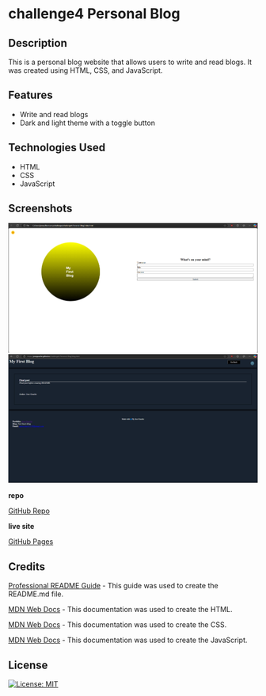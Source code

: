 # challenge4 Personal Blog

## Description

This is a personal blog website that allows users to write and read blogs. It was created using HTML, CSS, and JavaScript.

## Features

- Write and read blogs
- Dark and light theme with a toggle button

## Technologies Used

- HTML
- CSS
- JavaScript

## Screenshots

![Index.html screenshot](./assets/images/chal4SS1.png)
![Blog.html screenshot](./assets/images/chal4SS2.png)

**repo**

[GitHub Repo](https://github.com/JoseGuache/challenge4-Personal-Blog)

**live site**

[GitHub Pages](https://joseguache.github.io/challenge4-Personal-Blog/)

## Credits

[Professional README Guide](https://coding-boot-camp.github.io/full-stack/github/professional-readme-guide) - This guide was used to create the README.md file.

[MDN Web Docs](https://developer.mozilla.org/en-US/docs/Web/HTML) - This documentation was used to create the HTML.

[MDN Web Docs](https://developer.mozilla.org/en-US/docs/Web/CSS) - This documentation was used to create the CSS.

[MDN Web Docs](https://developer.mozilla.org/en-US/docs/Web/JavaScript) - This documentation was used to create the JavaScript.


## License

[![License: MIT](https://img.shields.io/badge/License-MIT-yellow.svg)](https://opensource.org/licenses/MIT)